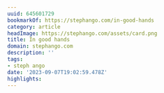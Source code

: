 ```yaml
---
uuid: 645601729
bookmarkOf: https://stephango.com/in-good-hands
category: article
headImage: https://stephango.com/assets/card.png
title: In good hands
domain: stephango.com
description: ''
tags:
- steph ango
date: '2023-09-07T19:02:59.478Z'
highlights:
---
```



